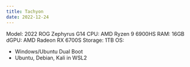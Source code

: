 ```yaml
---
title: Tachyon
date: 2022-12-24
---
```

Model: 2022 ROG Zephyrus G14
CPU: AMD Ryzen 9 6900HS
RAM: 16GB 
dGPU: AMD Radeon RX 6700S 
Storage: 1TB
OS: 
- Windows/Ubuntu Dual Boot
- Ubuntu, Debian, Kali in WSL2

